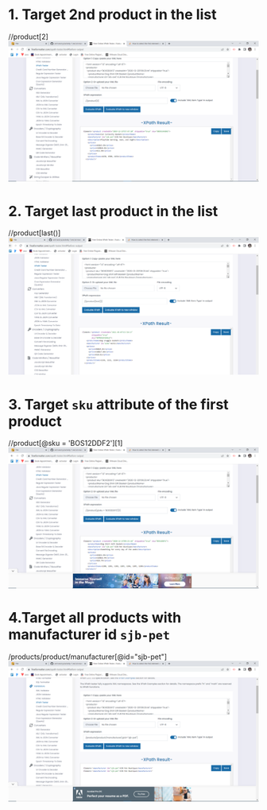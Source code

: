 # 1. Target 2nd product in the list
//product[2]
![validation_image](./assets/1.PNG)

# 2. Target last product in the list
//product[last()]
![validation_image](./assets/2.PNG)


# 3. Target `sku` attribute of the first product
//product[@sku = 'BOS12DDF2'][1]
![validation_image](./assets/3.PNG)


# 4.Target all products with manufacturer id `sjb-pet`
/products/product/manufacturer[@id="sjb-pet"]
![validation_image](./assets/4.PNG)